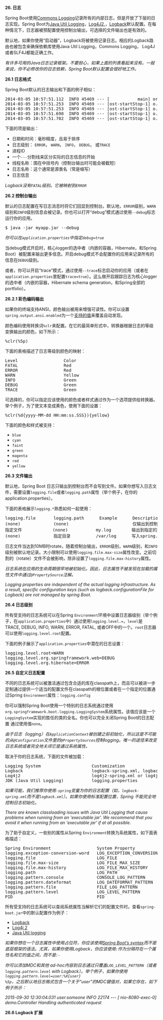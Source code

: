 **26. 日志**

Spring Boot使用[Commons Logging](https://commons.apache.org/logging)记录所有的内部日志，但是开放了下层的日志实现。Spring Boot为[Java Util Logging](https://docs.oracle.com/javase/8/docs/api//java/util/logging/package-summary.html)，[Log4J2,](https://logging.apache.org/log4j/2.x/)，[Logback](http://logback.qos.ch/)默认配置。在每种情况下，日志器被预配置使用控制台输出，可选择的文件输出也是有效的。

默认地，如果你使用“启动器”，Logback将被使用记录日志。相应的Logback路由也被包含来确保依赖库使用Java Util Logging，Commons Logging， Log4J或者SLF4J都能正确工作。

<i>有许多可用的Java日志记录框架。不要担心，如果上面的列表看起来没有。一般来说，你不必修改你的日志依赖，Spring Boot默认配置会很好地工作。</i>

**26.1 日志格式**

Spring Boot默认的日志输出和下面的例子相似：

<pre>
2014-03-05 10:57:51.112  INFO 45469 --- [           main] org.apache.catalina.core.StandardEngine  : Starting Servlet Engine: Apache Tomcat/7.0.52
2014-03-05 10:57:51.253  INFO 45469 --- [ost-startStop-1] o.a.c.c.C.[Tomcat].[localhost].[/]       : Initializing Spring embedded WebApplicationContext
2014-03-05 10:57:51.253  INFO 45469 --- [ost-startStop-1] o.s.web.context.ContextLoader            : Root WebApplicationContext: initialization completed in 1358 ms
2014-03-05 10:57:51.698  INFO 45469 --- [ost-startStop-1] o.s.b.c.e.ServletRegistrationBean        : Mapping servlet: 'dispatcherServlet' to [/]
2014-03-05 10:57:51.702  INFO 45469 --- [ost-startStop-1] o.s.b.c.embedded.FilterRegistrationBean  : Mapping filter: 'hiddenHttpMethodFilter' to: [/*]
</pre>

下面的项是输出：
* 日期和时间：毫秒精度，且易于排序
* 日志级别： <code>ERROR</code>，
<code>WARN</code>，
<code>INFO</code>，
<code>DEBUG</code>，
或<code>TRACE</code>
* 进程ID
* 一个<code>---</code>分割线来区分实际的日志信息的开始
* 线程名称：围在中括号内（控制台输出时可能会被截短）
* 日志名称：这个通常是源类名（常是缩写）
* 日志信息

<i>Logback没有<code>FATAL</code>级别。它被映射到<code>ERROR</code></i>

**26.2 控制台输出**

默认的日志配置在写日志消息时将它们回显到控制台。默认地，<code>ERROR</code>级别，<code>WARN</code>级别和<code>INFO</code>级别信息会被记录。你也可以打开“debug”模式通过使用<code>--debug</code>标志运行你的应用。

<pre>
$ java -jar myapp.jar --debug
</pre>

<i>你可以在<code>application.properties</code>中指定<code>debug=true</code></i>

当debug模式开启时，核心logger的选中者（内嵌的容器，Hibernate，和Spring Boot）被配置来输出更多信息。开启debug模式不会配置你的应用来记录所有的信息在<code>DEBUG</code>级别。

或者，你可以开启“trace”模式，通过使用<code>--trace</code>标志启动你的应用（或者在<code>application.properties</code>里配置<code>trace=true</code>）。这么做开启跟踪日志为核心logger的选中者（内嵌的容器，Hibernate schema generation，和Spring全部的portfolio）。

**26.2.1 彩色编码输出**

如果你的终端支持ANSI，颜色输出被用来增强可读性。你可以设置<code>spring.output.ansi.enabled</code>为一个[支持的值](https://docs.spring.io/spring-boot/docs/2.0.2.RELEASE/api/org/springframework/boot/ansi/AnsiOutput.Enabled.html)来覆盖自动发现。

颜色编码使用转换词<code>%clr</code>来配置。在它的最简单形式中，转换器根据日志的等级变换输出的颜色，如下所示：

<pre>
%clr(%5p)
</pre>

下面的表格描述了日志等级到颜色的映射：
<pre>
Level                  Color
FATAL                  Red
ERROR                  Red
WARN                   Yellow
INFO                   Green
DEBUG                  Green
TRACE                  Green
</pre>

可选择的，你可以指定应该使用的颜色或者样式通过作为一个选项提供给转换器。举个例子，为了使文本变成黄色，使用下面的设置：
<pre>%clr(%d{yyyy-MM-dd HH:mm:ss.SSS}){yellow}</pre>

下面的颜色和样式被支持：
* <code>blue</code>
* <code>cyan</code>
* <code>faint</code>
* <code>green</code>
* <code>magenta</code>
* <code>red</code>
* <code>yellow</code>

**26.3 文件输出**

默认地，Spring Boot 日志只输出到控制台而不会写到文件。如果你想写入日志文件，需要设置<code>logging.file</code>或者<code>logging.path</code>属性（举个例子，在你的application.properties）。

下面的表格展示<code>logging.*</code>熟悉如何一起使用：

<pre>
logging.file       logging.path      Example      Description
(none)             (none)                         仅输出到控制台
指定文件            (none)           my.log        输出到指定的文件。名称可以是精确的位置或者相对于当前目录
(none)             指定目录          /var/log      写入spring.log到指定目录。名称可以是精确的位置或者相对于当前目录
</pre>

日志文件当达到10MB时rotate，随着控制台输出，<code>ERROR</code>级别，<code>WARN</code>级别，和<code>INFO</code>级别被默认地记录。大小限制可以使用<code>logging.file.max-size</code>属性改变。之前切割的（rotate）文件不会被影响，除非设置了<code>logging.file.max-history</code>属性。

<i>日志系统在应用的生命周期很早地被初始化。因此，日志属性不被发现在加载的属性文件中通过<code>@PropertySource</code>注解。</i>

<i>Logging properties are independent of the actual logging infrastructure. As a result, specific configuration keys (such as logback.configurationFile for Logback) are not managed by spring Boot.</i>

**26.4 日志级别**

所有受支持的日志系统可以在Spring <code>Environment</code>环境中设置日志器级别（举个例子，在<code>application.properties</code>中）通过使用<code>logging.level.<logger-name>=<level></code>，<code>level</code>是 TRACE, DEBUG, INFO, WARN, ERROR, FATAL, 或者OFF中的一个。<code>root</code>日志器可以使用<code>logging.level.root</code>配置。

下面的例子展示了<code>application.properties</code>中潜在的日志设置：
<pre>
logging.level.root=WARN
logging.level.org.springframework.web=DEBUG
logging.level.org.hibernate=ERROR
</pre>

**26.5 自定义日志配置**

不同的日志系统可以被激活通过包含合适的库在classpath上，而且可以被进一步定制通过提供一个适当的配置文件在classpath的根位置或者在一个指定的位置通过Spring <code>Environment</code>属性：<code>logging.config</code>

你可以强制Spring Boot使用一个特别的日志系统通过使用<code>org.springframework.boot.logging.LoggingSystem</code>系统属性。该值应该是一个<code>LoggingSystem</code>实现的胜任的类的全名。你也可以完全关闭Spring Boot的日志配置
通过使用值<code>none</code>。

<i>由于日志（logging）在<code>ApplicationContext</code>被创建之前初始化，所以这是不可能的从<code>@Configuration</code>文件里的<code>@PropertySources</code>控制logging。唯一的途径来改变日志系统或者完全地关闭它是通过系统属性。</i>

取决于你的日志系统，下面的文件被加载：

<pre>
Logging System                    Customization
Logback                           logback-spring.xml, logback-spring.groovy, logback.xml, or logback.groovy
Log4j2                            log4j2-spring.xml or log4j2.xml
JDK (Java Util Logging)           logging.properties
</pre>

<i>如果可能，我们推荐你使用<code>-spring</code>变量为你的日志配置（如，<code>logback-spring.xml</code>而不是<code>logback.xml</code>）。如果你使用标准配置位置，Spring 不能完全地控制日志初始化。</i>

<i>There are known classloading issues with Java Util Logging that cause problems when running from an 'executable jar'. We recommend that you avoid it when running from an 'executable jar' if at all possible.</i>

为了助于自定义，一些别的属性从Spring <code>Environment</code>转换为系统属性，如下面表格描述：
<pre>
Spring Environment	                System Property	              Comments
logging.exception-conversion-word   LOG_EXCEPTION_CONVERSION_WORD
logging.file                        LOG_FILE
logging.file.max-size               LOG_FILE_MAX_SIZE
logging.file.max-history            LOG_FILE_MAX_HISTORY
logging.path                        LOG_PATH
logging.pattern.console             CONSOLE_LOG_PATTERN
logging.pattern.dateformat          LOG_DATEFORMAT_PATTERN
logging.pattern.file                FILE_LOG_PATTERN
logging.pattern.level               LOG_LEVEL_PATTERN
PID                                 PID
</pre>

所有受支持的日志系统可以查阅系统属性当解析它们的配置文件时。查看<code>spring-boot.jar</code>中的默认配置作为例子：
* [Logback](https://github.com/spring-projects/spring-boot/tree/v2.0.2.RELEASE/spring-boot-project/spring-boot/src/main/resources/org/springframework/boot/logging/logback/defaults.xml)
* [Log4j 2](https://github.com/spring-projects/spring-boot/tree/v2.0.2.RELEASE/spring-boot-project/spring-boot/src/main/resources/org/springframework/boot/logging/log4j2/log4j2.xml)
* [Java Util logging](https://github.com/spring-projects/spring-boot/tree/v2.0.2.RELEASE/spring-boot-project/spring-boot/src/main/resources/org/springframework/boot/logging/java/logging-file.properties)

<i>如果你想在一个日志属性中使用占位符，你应该使用[Spring Boot’s syntax](https://docs.spring.io/spring-boot/docs/2.0.2.RELEASE/reference/html/boot-features-external-config.html#boot-features-external-config-placeholders-in-properties)而不是底层框架的语法。尤其，如果你使用Logback，你应该使用<code>:</code>作为分隔符在一个属性名和它的值之间，而不是<code>:-</code></i>

<i>你可以添加MDC和其他 ad-hoc内容到日志通过只覆盖<code>LOG_LEVEL_PATTERN</code>（或者<code>logging.pattern.level</code> with Logback）。举个例子，如果你使用<code>logging.pattern.level=user:%X{user} %5p</code>，之后默认地日志格式包含一个关于“user”的MDC键值对，如果它存在，如下例子所示：

2015-09-30 12:30:04.031 user:someone INFO 22174 --- [  nio-8080-exec-0] demo.Controller
Handling authenticated request

</i>

**26.6 Logback 扩展**
